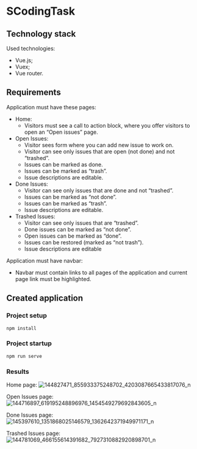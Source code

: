 # SCodingTask

 ## Technology stack

Used technologies:

 * Vue.js;
 * Vuex;
 * Vue router.
 
 ## Requirements 
 
 Application must have these pages:
 
 * Home:
    * Visitors must see a call to action block, where you offer visitors to open an “Open issues” page.
 * Open Issues:
    * Visitor sees form where you can add new issue to work on.
    * Visitor can see only issues that are open (not done) and not “trashed”.
    * Issues can be marked as done.
    * Issues can be marked as “trash”.
    * Issue descriptions are editable.
 * Done Issues:
    * Visitor can see only issues that are done and not “trashed”.
    * Issues can be marked as “not done”.
    * Issues can be marked as “trash”.
    * Issue descriptions are editable.
 * Trashed Issues:
    * Visitor can see only issues that are “trashed”.
    * Done issues can be marked as “not done”.
    * Open issues can be marked as “done”.
    * Issues can be restored (marked as “not trash”).
    * Issue descriptions are editable
    
Application must have navbar:
  * Navbar must contain links to all pages of the application and current page link must be
highlighted.

 ## Created application
 
### Project setup
```
npm install
```
### Project startup
```
npm run serve
```
### Results
 Home page:
 ![144827471_855933375248702_4203087665433817076_n](https://user-images.githubusercontent.com/50514202/106464068-d4a41480-64a0-11eb-835d-542d4e570827.png)
 
 Open Issues page:
 ![144716897_619195248896976_1454549279692843605_n](https://user-images.githubusercontent.com/50514202/106464231-087f3a00-64a1-11eb-8b78-eeb8b4d28955.png)
 
 Done Issues page:
 ![145397610_1351868025146579_1362642371949971171_n](https://user-images.githubusercontent.com/50514202/106464317-2ba9e980-64a1-11eb-9fd4-24ecb40c434b.png)

Trashed Issues page:
![144781069_466155614391682_7927310882920898701_n](https://user-images.githubusercontent.com/50514202/106464407-4714f480-64a1-11eb-9f25-996b4a2c0037.png)

